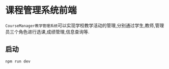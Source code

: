 # 课程管理系统前端
`CourseManager教学管理系统`可以实现学校教学活动的管理,分别通过学生,教师,管理员三个角色进行选课,成绩管理,信息查询等.
## 启动
```cmd
npm run dev
```